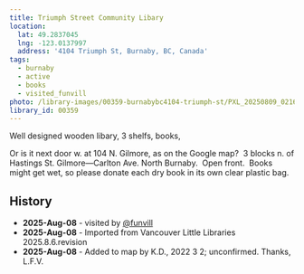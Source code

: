 ```yaml
---
title: Triumph Street Community Libary
location:
  lat: 49.2837045
  lng: -123.0137997
  address: '4104 Triumph St, Burnaby, BC, Canada'
tags:
  - burnaby
  - active
  - books
  - visited_funvill
photo: /library-images/00359-burnabybc4104-triumph-st/PXL_20250809_021651004.png
library_id: 00359
---
```


Well designed wooden libary, 3 shelfs, books,


Or is it next door w. at 104 N. Gilmore, as on the Google map?  3 blocks n. of Hastings St.
Gilmore—Carlton Ave.
North Burnaby.  Open front.  
Books might get wet, so please donate each dry book in its own clear plastic bag.

## History

- **2025-Aug-08** - visited by [@funvill](https://blog.abluestar.com)
- **2025-Aug-08** - Imported from Vancouver Little Libraries 2025.8.6.revision
- **2025-Aug-08** - Added to map by K.D., 2022 3 2; unconfirmed. Thanks, L.F.V.  
